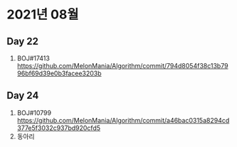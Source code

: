 # 2021년 08월

## Day 22
1. BOJ#17413
https://github.com/MelonMania/Algorithm/commit/794d8054f38c13b7996bf69d39e0b3facee3203b

## Day 24
1. BOJ#10799
https://github.com/MelonMania/Algorithm/commit/a46bac0315a8294cd377e5f3032c937bd920cfd5
2. 동아리

